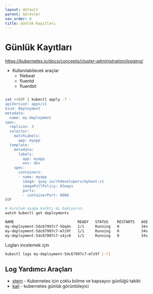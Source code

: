 ```yaml
---
layout: default
parent: Görevler
nav_order: 4
title: Günlük Kayıtları
---
```



# Günlük Kayıtları

https://kubernetes.io/docs/concepts/cluster-administration/logging/

* Kullanılabilecek araçlar
    - filebeat
    - fluentd
    - fluentbit

```sh

cat <<EOF | kubectl apply -f -
apiVersion: apps/v1
kind: Deployment
metadata:
  name: my-deployment
spec:
  replicas: 3
  selector:
    matchLabels:
      app: myapp
  template:
    metadata:
      labels:
        app: myapp
        env: dev
    spec:
      containers:
      - name: myapp
        image: quay.io/rhdevelopers/myboot:v1
        imagePullPolicy: Always
        ports:
        - containerPort: 8080
EOF

# kurulum ayağa kalktı mı bakıyoruz.
watch kubectl get deployments

NAME                             READY   STATUS    RESTARTS   AGE
my-deployment-5dc67997c7-5bq4n   1/1     Running   0          34s
my-deployment-5dc67997c7-m7z9f   1/1     Running   0          34s
my-deployment-5dc67997c7-s4jc6   1/1     Running   0          34s

```

Logları incelemek için 

```sh
kubectl logs my-deployment-5dc67997c7-m7z9f [-f]
```

## Log Yardımcı Araçları
* [stern](https://github.com/wercker/stern) - Kubernetes için çoklu bölme ve kapsayıcı günlüğü takibi
* [kail](https://github.com/boz/kail) - kubernetes günlük görüntüleyici

